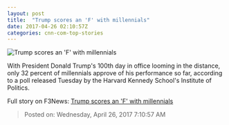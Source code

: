 ```yaml
---
layout: post
title:  "Trump scores an 'F' with millennials"
date: 2017-04-26 02:10:57Z
categories: cnn-com-top-stories
---
```


![Trump scores an 'F' with millennials](http://i2.cdn.cnn.com/cnnnext/dam/assets/170425144948-dantonio-trump-100-days-super-tease.jpg)

With President Donald Trump's 100th day in office looming in the distance, only 32 percent of millennials approve of his performance so far, according to a poll released Tuesday by the Harvard Kennedy School's Institute of Politics.


Full story on F3News: [Trump scores an 'F' with millennials](http://www.f3nws.com/n/RCmtvF)

> Posted on: Wednesday, April 26, 2017 7:10:57 AM
